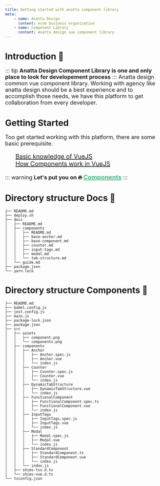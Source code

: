 ```yaml
---
title: Getting started with anatta component library
meta:
    - name: Anatta Design
      content: ecom business organization
    - name: Component Library
      content: Anatta design vue component library
---
```


# Introduction :rocket:
::: tip
<b>Anatta Design Component Library is one and only place to look for developement process</b>
:::
Anatta design common vue component library. Working with agency like anatta design should be a best experience and to accomplish those needs, we have this platform to get collaboration from every developer. 

# Getting Started
Too get started working with this platform, there are some basic prerequisite.
<ul>
  <li><a href="https://vuejs.org/" target="_blank">Basic knowledge of VueJS</a></li>
  <li><a href="https://vuejs.org/v2/api/#component" target="_blank">How Components work in VueJS</a></li>
</ul>

::: warning
<b>Let's put you on :fire: <a href="/vue-component-library/components/" class="anchor3">Components</a> </b>
:::

# Directory structure Docs :book:

```
├── README.md
├── deploy.sh
├── docs
│   ├── README.md
│   ├── components
│   │   ├── README.md
│   │   ├── base-anchor.md
│   │   ├── base-component.md
│   │   ├── counter.md
│   │   ├── input-tags.md
│   │   ├── modal.md
│   │   └── tab-structure.md
│   └── guide.md
├── package.json
└── yarn.lock
```
# Directory structure Components :book:
```
├── README.md
├── babel.config.js
├── jest.config.js
├── main.js
├── package-lock.json
├── package.json
├── src
│   ├── assets
│   │   ├── component.png
│   │   └── components.png
│   ├── components
│   │   ├── Anchor
│   │   │   ├── Anchor.spec.js
│   │   │   ├── Anchor.vue
│   │   │   └── index.js
│   │   ├── Counter
│   │   │   ├── Counter.spec.js
│   │   │   ├── Counter.vue
│   │   │   └── index.js
│   │   ├── DynamicTabStructure
│   │   │   ├── DynamicTabStructure.vue
│   │   │   └── index.js
│   │   ├── FunctionalComponent
│   │   │   ├── FunctionalComponent.spec.ts
│   │   │   ├── FunctionalComponent.vue
│   │   │   └── index.js
│   │   ├── InputTags
│   │   │   ├── InputTags.spec.js
│   │   │   ├── InputTags.vue
│   │   │   └── index.js
│   │   ├── Modal
│   │   │   ├── Modal.spec.js
│   │   │   ├── Modal.vue
│   │   │   └── index.js
│   │   ├── StandardComponent
│   │   │   ├── StandardComponent.ts
│   │   │   ├── StandardComponent.vue
│   │   │   └── index.js
│   │   └── index.js
│   ├── shims-tsx.d.ts
│   └── shims-vue.d.ts
└── tsconfig.json
```

<style scoped>
p {
  font-size: 18px;
}
ul {
  list-style: none;
  color: #42b983;
  font-size: 20px;
}
.anchor3 {
  color: #42b983 !important;
  font-size: 20px;
}
</style>
